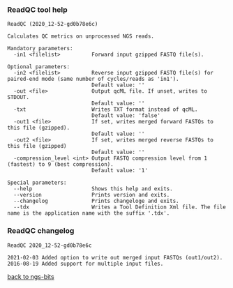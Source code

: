 ### ReadQC tool help
	ReadQC (2020_12-52-gd0b78e6c)
	
	Calculates QC metrics on unprocessed NGS reads.
	
	Mandatory parameters:
	  -in1 <filelist>          Forward input gzipped FASTQ file(s).
	
	Optional parameters:
	  -in2 <filelist>          Reverse input gzipped FASTQ file(s) for paired-end mode (same number of cycles/reads as 'in1').
	                           Default value: ''
	  -out <file>              Output qcML file. If unset, writes to STDOUT.
	                           Default value: ''
	  -txt                     Writes TXT format instead of qcML.
	                           Default value: 'false'
	  -out1 <file>             If set, writes merged forward FASTQs to this file (gzipped).
	                           Default value: ''
	  -out2 <file>             If set, writes merged reverse FASTQs to this file (gzipped)
	                           Default value: ''
	  -compression_level <int> Output FASTQ compression level from 1 (fastest) to 9 (best compression).
	                           Default value: '1'
	
	Special parameters:
	  --help                   Shows this help and exits.
	  --version                Prints version and exits.
	  --changelog              Prints changeloge and exits.
	  --tdx                    Writes a Tool Definition Xml file. The file name is the application name with the suffix '.tdx'.
	
### ReadQC changelog
	ReadQC 2020_12-52-gd0b78e6c
	
	2021-02-03 Added option to write out merged input FASTQs (out1/out2).
	2016-08-19 Added support for multiple input files.
[back to ngs-bits](https://github.com/imgag/ngs-bits)